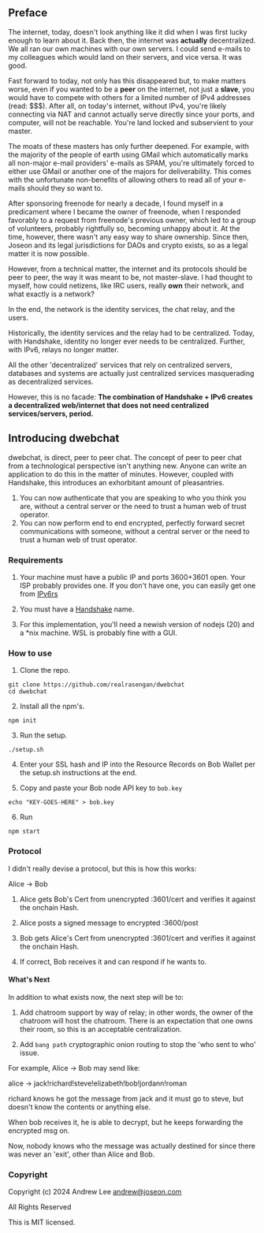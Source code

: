 ## Preface

The internet, today, doesn't look anything like it did when I was first lucky enough to learn about it. Back then, the internet was __actually__ decentralized. We 
all ran our own machines with our own servers. I could send e-mails to my colleagues which would land on their servers, and vice versa. It was good.

Fast forward to today, not only has this disappeared but, to make matters worse, even if you wanted to be a __peer__ on the internet, not just a __slave__, you would have to 
compete with others for a limited number of IPv4 addresses (read: $$$). After all, on today's internet, without IPv4, you're likely connecting via NAT and cannot actually 
serve directly since your ports, and computer, will not be reachable. You're land locked and subservient to your master.

The moats of these masters has only further deepened. For example, with the majority of the people of earth using GMail which automatically marks all non-major e-mail 
providers' e-mails as SPAM, you're ultimately forced to either use GMail or another one of the majors for deliverability. This comes with the unfortunate non-benefits of 
allowing others to read all of your e-mails should they so want to.

After sponsoring freenode for nearly a decade, I found myself in a predicament where I became the owner of freenode, when I responded favorably to a request from freenode's 
previous owner, which led to a group of volunteers, probably rightfully so, becoming unhappy about it. At the time, however, there wasn't any easy way to share ownership.
Since then, Joseon and its legal jurisdictions for DAOs and crypto exists, so as a legal matter it is now possible.

However, from a technical matter, the internet and its protocols should be peer to peer, the way it was meant to be, not master-slave. I had thought to myself, how could 
netizens, like IRC users, really **__own__** their network, and what exactly is a network?

In the end, the network is the identity services, the chat relay, and the users.

Historically, the identity services and the relay had to be centralized. Today, with Handshake, identity no longer ever needs to be centralized. Further, with IPv6, relays no 
longer matter.

All the other 'decentralized' services that rely on centralized servers, databases and systems are actually just centralized services masquerading as decentralized services.

However, this is no facade: **The combination of Handshake + IPv6 creates a decentralized web/internet that does not need centralized services/servers, period.**

## Introducing dwebchat

dwebchat, is direct, peer to peer chat. The concept of peer to peer chat from a technological perspective isn't anything new. Anyone can write an application to do 
this in the matter of minutes. However, coupled with Handshake, this introduces an exhorbitant amount of pleasantries.

1. You can now authenticate that you are speaking to who you think you are, without a central server or the need to trust a human web of trust operator.
2. You can now perform end to end encrypted, perfectly forward secret communications with someone, without a central server or the need to trust a human web of trust 
operator.

### Requirements

1. Your machine must have a public IP and ports 3600+3601 open. Your ISP probably provides one. If you don't have one, you can easily get one from [IPv6rs](https://ipv6.rs)

2. You must have a [Handshake](https://handshake.org) name.

3. For this implementation, you'll need a newish version of nodejs (20) and a *nix machine. WSL is probably fine with a GUI.

### How to use

1. Clone the repo.
```
git clone https://github.com/realrasengan/dwebchat
cd dwebchat
```

2. Install all the npm's.
```
npm init
```

3. Run the setup.
```
./setup.sh
```

4. Enter your SSL hash and IP into the Resource Records on Bob Wallet per the setup.sh instructions at the end.

5. Copy and paste your Bob node API key to `bob.key`
```
echo "KEY-GOES-HERE" > bob.key
```

6. Run
```
npm start
```

###  Protocol

I didn't really devise a protocol, but this is how this works:

Alice -> Bob
1. Alice gets Bob's Cert from unencrypted :3601/cert and verifies it against the onchain Hash.

2. Alice posts a signed message to encrypted :3600/post

3. Bob gets Alice's Cert from unencrypted :3601/cert and verifies it against the onchain Hash.

4. If correct, Bob receives it and can respond if he wants to.

#### What's Next

In addition to what exists now, the next step will be to:

1. Add chatroom support by way of relay; in other words, the owner of the chatroom will host the chatroom. There is an expectation that one owns their room, so this is an 
acceptable centralization.

2. Add `bang path` cryptographic onion routing to stop the 'who sent to who' issue.

For example, Alice -> Bob may send like:

alice -> jack!richard!steve!elizabeth!bob!jordann!roman

richard knows he got the message from jack and it must go to steve, but doesn't know the contents or anything else.

When bob receives it, he is able to decrypt, but he keeps forwarding the encrypted msg on.

Now, nobody knows who the message was actually destined for since there was never an 'exit', other than Alice and Bob.

### Copyright

Copyright (c) 2024 Andrew Lee <andrew@joseon.com>

All Rights Reserved

This is MIT licensed.
